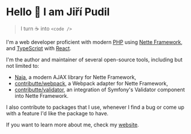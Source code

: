 # Hello 👋 I am Jiří Pudil

> I turn ☕ into `<code />`

I'm a web developer proficient with modern [PHP](https://github.com/php/php-src) using [Nette Framework](https://github.com/nette), and [TypeScript](https://github.com/microsoft/TypeScript) with [React](https://github.com/facebook/react).

I'm the author and maintainer of several open-source tools, including but not limited to:

- [Naja](https://github.com/jiripudil/Naja), a modern AJAX library for Nette Framework,
- [contributte/webpack](https://github.com/contributte/webpack), a Webpack adapter for Nette Framework,
- [contributte/validator](https://github.com/contributte/validator), an integration of Symfony's Validator component into Nette Framework.

I also contribute to packages that I use, whenever I find a bug or come up with a feature I'd like the package to have.

If you want to learn more about me, check my [website](https://jiripudil.cz).
